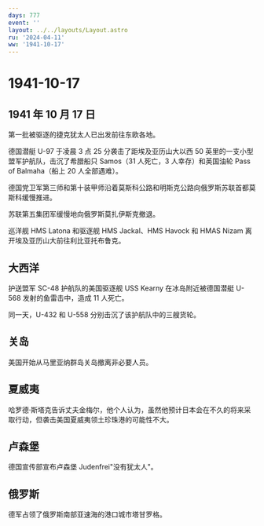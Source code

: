 ```yaml
---
days: 777
event: ''
layout: ../../layouts/Layout.astro
ru: '2024-04-11'
ww: '1941-10-17'
---
```


# 1941-10-17

## 1941 年 10 月 17 日

第一批被驱逐的捷克犹太人已出发前往东欧各地。

德国潜艇 U-97 于凌晨 3 点 25 分袭击了距埃及亚历山大以西 50
英里的一支小型盟军护航队，击沉了希腊船只 Samos（31 人死亡，3
人幸存）和英国油轮 Pass of Balmaha（船上 20 人全部遇难）。

德国党卫军第三师和第十装甲师沿着莫斯科公路和明斯克公路向俄罗斯苏联首都莫斯科缓慢推进。

苏联第五集团军缓慢地向俄罗斯莫扎伊斯克撤退。

巡洋舰 HMS Latona 和驱逐舰 HMS Jackal、HMS Havock 和 HMAS Nizam
离开埃及亚历山大前往利比亚托布鲁克。

## 大西洋

护送盟军 SC-48 护航队的美国驱逐舰 USS Kearny 在冰岛附近被德国潜艇 U-568
发射的鱼雷击中，造成 11 人死亡。

同一天，U-432 和 U-558 分别击沉了该护航队中的三艘货轮。

## 关岛

美国开始从马里亚纳群岛关岛撤离非必要人员。

## 夏威夷

哈罗德·斯塔克告诉丈夫金梅尔，他个人认为，虽然他预计日本会在不久的将来采取行动，但袭击美国夏威夷领土珍珠港的可能性不大。

## 卢森堡

德国宣传部宣布卢森堡 Judenfrei"没有犹太人"。

## 俄罗斯

德军占领了俄罗斯南部亚速海的港口城市塔甘罗格。